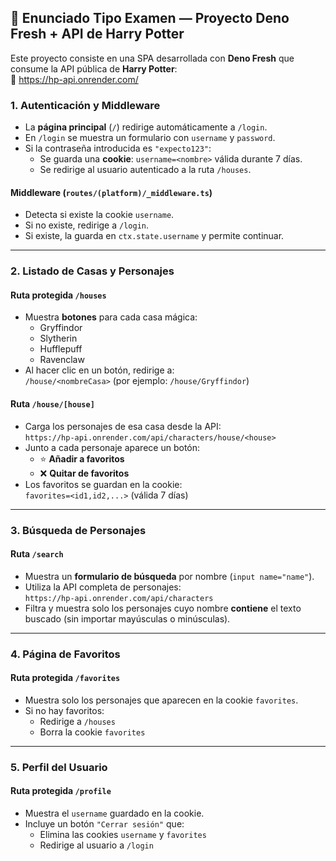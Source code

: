 ## 🧪 Enunciado Tipo Examen — Proyecto Deno Fresh + API de Harry Potter

Este proyecto consiste en una SPA desarrollada con **Deno Fresh** que consume la API pública de **Harry Potter**:  
📎 https://hp-api.onrender.com/

### 1. Autenticación y Middleware

- La **página principal** (`/`) redirige automáticamente a `/login`.
- En `/login` se muestra un formulario con `username` y `password`.
- Si la contraseña introducida es `"expecto123"`:
  - Se guarda una **cookie**: `username=<nombre>` válida durante 7 días.
  - Se redirige al usuario autenticado a la ruta `/houses`.

#### Middleware (`routes/(platform)/_middleware.ts`)
- Detecta si existe la cookie `username`.
- Si no existe, redirige a `/login`.
- Si existe, la guarda en `ctx.state.username` y permite continuar.

---

### 2. Listado de Casas y Personajes

#### Ruta protegida `/houses`
- Muestra **botones** para cada casa mágica:
  - Gryffindor
  - Slytherin
  - Hufflepuff
  - Ravenclaw
- Al hacer clic en un botón, redirige a:  
  `/house/<nombreCasa>` (por ejemplo: `/house/Gryffindor`)

#### Ruta `/house/[house]`
- Carga los personajes de esa casa desde la API:  
  `https://hp-api.onrender.com/api/characters/house/<house>`
- Junto a cada personaje aparece un botón:
  - ⭐️ **Añadir a favoritos**
  - ❌ **Quitar de favoritos**
- Los favoritos se guardan en la cookie:  
  `favorites=<id1,id2,...>` (válida 7 días)

---

### 3. Búsqueda de Personajes

#### Ruta `/search`
- Muestra un **formulario de búsqueda** por nombre (`input name="name"`).
- Utiliza la API completa de personajes:  
  `https://hp-api.onrender.com/api/characters`
- Filtra y muestra solo los personajes cuyo nombre **contiene** el texto buscado (sin importar mayúsculas o minúsculas).

---

### 4. Página de Favoritos

#### Ruta protegida `/favorites`
- Muestra solo los personajes que aparecen en la cookie `favorites`.
- Si no hay favoritos:
  - Redirige a `/houses`
  - Borra la cookie `favorites`

---

### 5. Perfil del Usuario

#### Ruta protegida `/profile`
- Muestra el `username` guardado en la cookie.
- Incluye un botón `"Cerrar sesión"` que:
  - Elimina las cookies `username` y `favorites`
  - Redirige al usuario a `/login`
